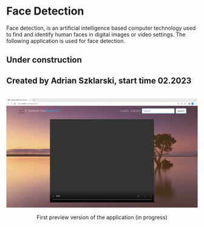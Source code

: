 # Face Detection

Face detection, is an artificial intelligence based computer technology used to find and identify human faces in digital images or video settings.
The following application is used for face detection.

## Under construction 

## Created by Adrian Szklarski, start time 02.2023

<br>
<img src="images/app.png" alt="FaceDetection">
<br>

<p style="text-align: center">First preview version of the application (in progress) </p>

